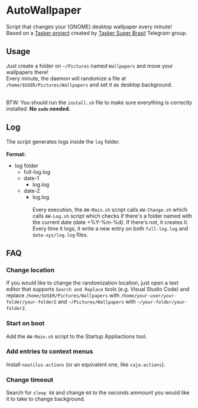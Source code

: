 # AutoWallpaper #

Script that changes your (GNOME) desktop wallpaper every minute!<br>
Based on a <a href="">Tasker project</a> created by <a href="https://t.me/TaskerSuperBrasil">Tasker Super Brasil</a> Telegram group.

## Usage ##
Just create a folder on `~/Pictures` named `Wallpapers` and move your wallpapers there!<br>
Every minute, the daemon will randomize a file at `/home/$USER/Pictures/Wallpapers` and set it as desktop background.<br><br>

BTW: You should run the `install.sh` file to make sure everything is correctly installed. **No `sudo` needed.**

## Log ##
The script generates logs inside the `log` folder.<br><br>
**Format:**<br>
* log folder<br>
    * full-log.log<br>
    * date-1<br>
        * log.log<br>
    * date-2<br>
        * log.log<br><br>
Every execution, the `AW-Main.sh` script calls `AW-Change.sh` which calls `AW-Log.sh` script which checks if there's a folder named with the current date (date +%Y-%m-%d). If there's not, it creates it. Every time it logs, it write a new entry on both `full-log.log` and `date-xyz/log.log` files.

## FAQ ##
### Change location ###
If you would like to change the randomization location, just open a text editor that supports `Search and Replace` tools (e.g. Visual Studio Code) and replace `/home/$USER/Pictures/Wallpapers` with `/home/your-user/your-folder/your-folder2` and `~/Pictures/Wallpapers` with `~/your-folder/your-folder2`.

### Start on boot ###
Add the `AW-Main.sh` script to the Startup Appliactions tool.

### Add entries to context menus ###
Install `nautilus-actions` (or an equivalent one, like `caja-actions`).

### Change timeout ###
Search for `sleep 60` and change `60` to the seconds ammount you would like it to take to change background.
